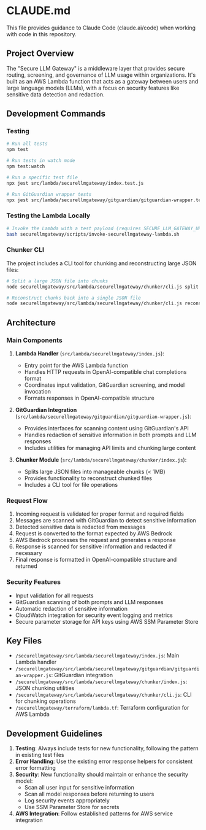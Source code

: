 # CLAUDE.md

This file provides guidance to Claude Code (claude.ai/code) when working with code in this repository.

## Project Overview

The "Secure LLM Gateway" is a middleware layer that provides secure routing, screening, and governance of LLM usage within organizations. It's built as an AWS Lambda function that acts as a gateway between users and large language models (LLMs), with a focus on security features like sensitive data detection and redaction.

## Development Commands

### Testing

```bash
# Run all tests
npm test

# Run tests in watch mode
npm test:watch

# Run a specific test file
npx jest src/lambda/securellmgateway/index.test.js

# Run GitGuardian wrapper tests
npx jest src/lambda/securellmgateway/gitguardian/gitguardian-wrapper.test.js
```

### Testing the Lambda Locally

```bash
# Invoke the Lambda with a test payload (requires SECURE_LLM_GATEWAY_URL environment variable)
bash securellmgateway/scripts/invoke-securellmgateway-lambda.sh
```

### Chunker CLI

The project includes a CLI tool for chunking and reconstructing large JSON files:

```bash
# Split a large JSON file into chunks
node securellmgateway/src/lambda/securellmgateway/chunker/cli.js split input.json --outDir ./chunks

# Reconstruct chunks back into a single JSON file
node securellmgateway/src/lambda/securellmgateway/chunker/cli.js reconstruct output.json chunks/chunk0.json chunks/chunk1.json
```

## Architecture

### Main Components

1. **Lambda Handler** (`src/lambda/securellmgateway/index.js`):
   - Entry point for the AWS Lambda function
   - Handles HTTP requests in OpenAI-compatible chat completions format
   - Coordinates input validation, GitGuardian screening, and model invocation
   - Formats responses in OpenAI-compatible structure

2. **GitGuardian Integration** (`src/lambda/securellmgateway/gitguardian/gitguardian-wrapper.js`):
   - Provides interfaces for scanning content using GitGuardian's API
   - Handles redaction of sensitive information in both prompts and LLM responses
   - Includes utilities for managing API limits and chunking large content

3. **Chunker Module** (`src/lambda/securellmgateway/chunker/index.js`):
   - Splits large JSON files into manageable chunks (< 1MB)
   - Provides functionality to reconstruct chunked files
   - Includes a CLI tool for file operations

### Request Flow

1. Incoming request is validated for proper format and required fields
2. Messages are scanned with GitGuardian to detect sensitive information
3. Detected sensitive data is redacted from messages
4. Request is converted to the format expected by AWS Bedrock
5. AWS Bedrock processes the request and generates a response
6. Response is scanned for sensitive information and redacted if necessary
7. Final response is formatted in OpenAI-compatible structure and returned

### Security Features

- Input validation for all requests
- GitGuardian scanning of both prompts and LLM responses
- Automatic redaction of sensitive information
- CloudWatch integration for security event logging and metrics
- Secure parameter storage for API keys using AWS SSM Parameter Store

## Key Files

- `/securellmgateway/src/lambda/securellmgateway/index.js`: Main Lambda handler
- `/securellmgateway/src/lambda/securellmgateway/gitguardian/gitguardian-wrapper.js`: GitGuardian integration
- `/securellmgateway/src/lambda/securellmgateway/chunker/index.js`: JSON chunking utilities
- `/securellmgateway/src/lambda/securellmgateway/chunker/cli.js`: CLI for chunking operations
- `/securellmgateway/terraform/lambda.tf`: Terraform configuration for AWS Lambda

## Development Guidelines

1. **Testing**: Always include tests for new functionality, following the pattern in existing test files
2. **Error Handling**: Use the existing error response helpers for consistent error formatting
3. **Security**: New functionality should maintain or enhance the security model:
   - Scan all user input for sensitive information
   - Scan all model responses before returning to users
   - Log security events appropriately
   - Use SSM Parameter Store for secrets
4. **AWS Integration**: Follow established patterns for AWS service integration